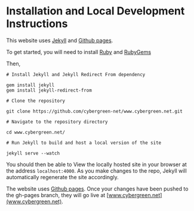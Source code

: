 # Installation and Local Development Instructions

This website uses [Jekyll](https://jekyllrb.com/) and [Github pages](https://pages.github.com/).

To get started, you will need to install [Ruby]( https://www.ruby-lang.org/en/documentation/installation/) and [RubyGems](https://rubygems.org/pages/download)

Then,

```
# Install Jekyll and Jekyll Redirect From dependency

gem install jekyll
gem install jekyll-redirect-from

# Clone the repository

git clone https://github.com/cybergreen-net/www.cybergreen.net.git

# Navigate to the repository directory

cd www.cybergreen.net/

# Run Jekyll to build and host a local version of the site

jekyll serve --watch

```

You should then be able to View the locally hosted site in your browser at the address `localhost:4000`. As you make changes to the repo, Jekyll will automatically regenerate the site accordingly.

The website uses [Github pages](https://pages.github.com). Once your changes have been pushed to the gh-pages branch, they will go live at [www.cybergreen.net](www.cybergreen.net).
